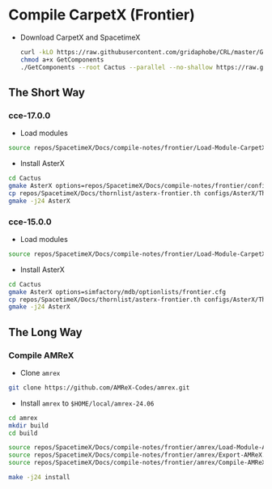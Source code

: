 # Compile CarpetX (Frontier)

* Download CarpetX and SpacetimeX

    ```bash
    curl -kLO https://raw.githubusercontent.com/gridaphobe/CRL/master/GetComponents
    chmod a+x GetComponents
    ./GetComponents --root Cactus --parallel --no-shallow https://raw.githubusercontent.com/lwJi/SpacetimeX/main/Docs/thornlist/spacetimex.th
    ```

## The Short Way


### cce-17.0.0

* Load modules

```bash
source repos/SpacetimeX/Docs/compile-notes/frontier/Load-Module-CarpetX-cce17.sh
```

* Install AsterX

```bash
cd Cactus
gmake AsterX options=repos/SpacetimeX/Docs/compile-notes/frontier/configs/frontier-cce17.cfg
cp repos/SpacetimeX/Docs/thornlist/asterx-frontier.th configs/AsterX/ThornList
gmake -j24 AsterX
```


### cce-15.0.0

* Load modules

```bash
source repos/SpacetimeX/Docs/compile-notes/frontier/Load-Module-CarpetX-cce15.sh
```

* Install AsterX

```bash
cd Cactus
gmake AsterX options=simfactory/mdb/optionlists/frontier.cfg
cp repos/SpacetimeX/Docs/thornlist/asterx-frontier.th configs/AsterX/ThornList
gmake -j24 AsterX
```



## The Long Way

### Compile AMReX

* Clone `amrex`

```bash
git clone https://github.com/AMReX-Codes/amrex.git
```

* Install `amrex` to `$HOME/local/amrex-24.06`

```bash
cd amrex
mkdir build
cd build

source repos/SpacetimeX/Docs/compile-notes/frontier/amrex/Load-Module-AMReX.sh
source repos/SpacetimeX/Docs/compile-notes/frontier/amrex/Export-AMReX.sh
source repos/SpacetimeX/Docs/compile-notes/frontier/amrex/Compile-AMReX.sh

make -j24 install
```
